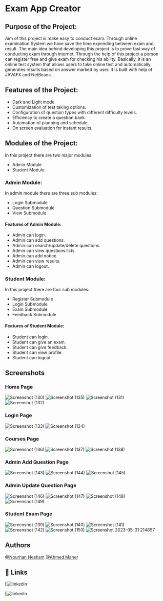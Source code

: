 # Exam App Creator
## Purpose of the Project:
Aim of this project is make easy to conduct exam. Through online examination System we have save the time
expending between exam and result. The main idea behind developing this project is to prove fast way of
conducting exam through internet. Through the help of this project a person can register free and give exam
for checking his ability. Basically, it is an online test system that allows users to take online test and
automatically generates results based on answer marked by user.
It is built with help of JAVAFX and NetBeans.
## Features of the Project:
- Dark and Light mode
- Customization of test taking options.
- Configuration of question types with different difficulty levels.
- Efficiency to create a question bank.
- Automation of planning and schedule.
- On screen evaluation for instant results.
## Modules of the Project:
In this project there are two major modules:
- Admin Module
- Student Module
### Admin Module:
In admin module there are three sub modules:
- Login Submodule
- Question Submodule
- View Submodule
#### Features of Admin Module:
- Admin can login.
- Admin can add questions.
- Admin can search/update/delete questions.
- Admin can view questions lists.
- Admin can add notice.
- Admin can view results.
- Admin can logout.
### Student Module:
In this project there are four sub modules:
- Register Submodule
- Login Submodule
- Exam Submodule
- Feedback Submodule
#### Features of Student Module:
- Student can login.
- Student can give an exam.
- Student can give feedback.
- Student can view profile.
- Student can logout

## Screenshots

### Home Page
![Screenshot (130)](https://github.com/nourhanHesham77/javaProject/assets/118073597/d15d9365-296e-4758-9cf7-07606d5ca807)
![Screenshot (135)](https://github.com/nourhanHesham77/javaProject/assets/118073597/7ef99505-3d1a-4a59-92a7-ca18c7f6cc4e)
![Screenshot (131)](https://github.com/nourhanHesham77/javaProject/assets/118073597/b32de1ce-d8a3-45d5-97a1-f28ef3be233b)
![Screenshot (132)](https://github.com/nourhanHesham77/javaProject/assets/118073597/6e6623c6-03df-4ea1-a100-e23d66389e14)




### Login Page
![Screenshot (133)](https://github.com/nourhanHesham77/javaProject/assets/118073597/ef11185c-bb10-47bd-91e6-56f0e0303295)
![Screenshot (134)](https://github.com/nourhanHesham77/javaProject/assets/118073597/4c3c556e-8081-4415-a9a1-88012720f8f3)


### Courses Page
![Screenshot (136)](https://github.com/nourhanHesham77/javaProject/assets/118073597/e0d7ef77-5cf5-4008-b1b6-2ff6f36b3816)
![Screenshot (137)](https://github.com/nourhanHesham77/javaProject/assets/118073597/6d419e61-6a37-461b-a03c-207b12b6d189)
![Screenshot (138)](https://github.com/nourhanHesham77/javaProject/assets/118073597/1e9993d3-2692-4805-bb99-05e026358c31)


### Admin Add Question Page
![Screenshot (143)](https://github.com/nourhanHesham77/javaProject/assets/118073597/5da16dd9-08cb-4745-b0e1-48dd898d5c2a)
![Screenshot (144)](https://github.com/nourhanHesham77/javaProject/assets/118073597/b7b703cd-c5ba-4a40-ae1d-bd39a87140e7)
![Screenshot (145)](https://github.com/nourhanHesham77/javaProject/assets/118073597/f4a62469-e171-4c49-8a6d-4fc21edd606c)

### Admin Update Question Page
![Screenshot (146)](https://github.com/nourhanHesham77/javaProject/assets/118073597/22fa0fe7-9258-4ce6-9c44-cb197be93534)
![Screenshot (147)](https://github.com/nourhanHesham77/javaProject/assets/118073597/8c14f243-34b4-42ba-92d7-478b42b584f0)
![Screenshot (148)](https://github.com/nourhanHesham77/javaProject/assets/118073597/205c9742-e087-447d-a074-ad8d89cc10b4)
![Screenshot (149)](https://github.com/nourhanHesham77/javaProject/assets/118073597/1986e44d-5dc3-4b48-a77b-7a0c2d9eb734)


### Student Exam Page
![Screenshot (139)](https://github.com/nourhanHesham77/javaProject/assets/118073597/6783da91-3dee-4a30-915c-175208c79a4c)
![Screenshot (140)](https://github.com/nourhanHesham77/javaProject/assets/118073597/cc71ec8a-2d3c-4a58-8540-5bbf8fd4f6ab)
![Screenshot (141)](https://github.com/nourhanHesham77/javaProject/assets/118073597/aadce9b0-e8c9-41bc-a81a-5d8e23301b3a)
![Screenshot (142)](https://github.com/nourhanHesham77/javaProject/assets/118073597/2b3cf835-be59-4755-af2e-ad05396a08d6)
![Screenshot (150)](https://github.com/nourhanHesham77/javaProject/assets/118073597/3e421bda-89f2-4978-ac2c-04b2184eaf5a)
![Screenshot 2023-05-31 214857](https://github.com/nourhanHesham77/javaProject/assets/118073597/bb4e9b39-87ce-446d-a57d-69a652fbc765)


## Authors
[@Nourhan Hesham](https://github.com/nourhanHesham77)
[@Ahmed Maher](https://github.com/AhmedMaherTohmay)




## 🔗 Links
[![linkedin]()

[![linkedin](https://www.linkedin.com/in/ahmed-maher-tohamy/)


